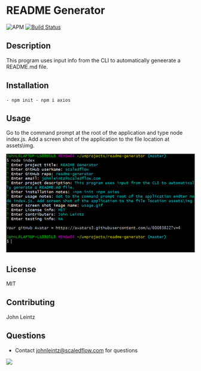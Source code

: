 # README Generator

![APM](https://img.shields.io/apm/l/vim-mode) [![Build Status](https://travis-ci.com/ScaledFlow/readme-generator.svg?branch=master)](https://travis-ci.com/ScaledFlow/readme-generator)

## Description

This program uses input info from the CLI to automatically geneerate a README.md file.

## Installation

```
- npm init - npm i axios

```

## Usage

Go to the command prompt at the root of the application and type node index.js. Add a screen shot of the application to the file location at assets\img.

![](/assets/img/usage.gif)

## License

MIT

## Contributing

John Leintz

## Questions

- Contact johnleintz@scaledflow.com for questions

![](https://avatars3.githubusercontent.com/u/60083822?v=4.img)
